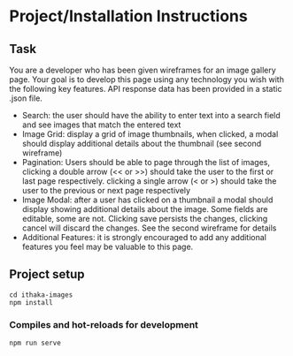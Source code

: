# Project/Installation Instructions

## Task

You are a developer who has been given wireframes for an image gallery page. Your goal is to
develop this page using any technology you wish with the following key features. API response
data has been provided in a static .json file.
- Search: the user should have the ability to enter text into a search field and see images
that match the entered text
- Image Grid: display a grid of image thumbnails, when clicked, a modal should display
additional details about the thumbnail (see second wireframe)
- Pagination: Users should be able to page through the list of images, clicking a double
arrow (<< or >>) should take the user to the first or last page respectively. clicking a single
arrow (< or >) should take the user to the previous or next page respectively
- Image Modal: after a user has clicked on a thumbnail a modal should display showing
additional details about the image. Some fields are editable, some are not. Clicking save
persists the changes, clicking cancel will discard the changes. See the second wireframe
for details
- Additional Features: it is strongly encouraged to add any additional features you feel may
be valuable to this page.

## Project setup
```
cd ithaka-images
npm install
```

### Compiles and hot-reloads for development
```
npm run serve
```
